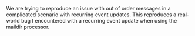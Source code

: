We are trying to reproduce an issue with out of order messages in a complicated scenario with recurring event updates. This reproduces a real-world bug I encountered with a recurring event update when using the maildir processor.
